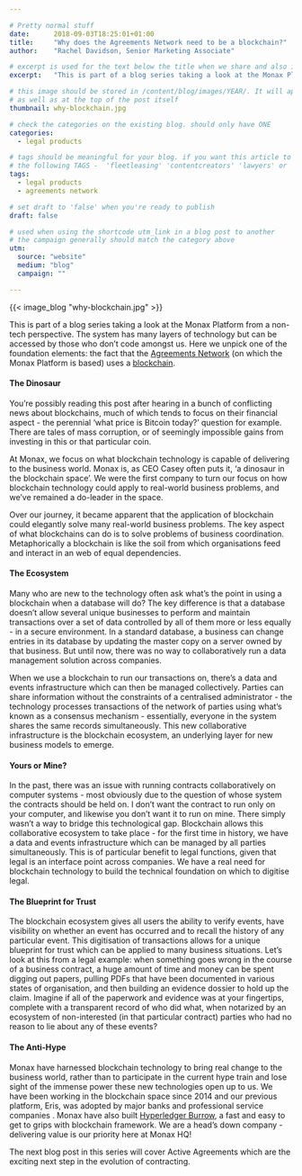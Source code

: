 ```yaml
---

# Pretty normal stuff
date:      2018-09-03T18:25:01+01:00
title:     "Why does the Agreements Network need to be a blockchain?"
author:    "Rachel Davidson, Senior Marketing Associate"

# excerpt is used for the text below the title when we share and also is the summary of the post on https://monax.io/blog
excerpt:   "This is part of a blog series taking a look at the Monax Platform from a non-tech perspective."

# this image should be stored in /content/blog/images/YEAR/. It will appear as a thumbnail on any listings,
# as well as at the top of the post itself
thumbnail: why-blockchain.jpg

# check the categories on the existing blog. should only have ONE
categories:
  - legal products

# tags should be meaningful for your blog. if you want this article to show on a 'use case' page, you can use
# the following TAGS -  'fleetleasing' 'contentcreators' 'lawyers' or 'corporate'
tags:
  - legal products
  - agreements network

# set draft to 'false' when you're ready to publish
draft: false

# used when using the shortcode utm_link in a blog post to another
# the campaign generally should match the category above
utm:
  source: "website"
  medium: "blog"
  campaign: ""

---
```


<!-- In general the filename below should match thumbnail category above -->
{{< image_blog "why-blockchain.jpg" >}}

This is part of a blog series taking a look at the Monax Platform from a non-tech perspective. The system has many layers of technology but can be accessed by those who don’t code amongst us. Here we unpick one of the foundation elements: the fact that the [Agreements Network](https://agreements.network/) (on which the Monax Platform is based) uses a [blockchain](https://monax.io/learn/blockchains/).

#### The Dinosaur

You’re possibly reading this post after hearing in a bunch of conflicting news about blockchains, much of which tends to focus on their financial aspect - the perennial ‘what price is Bitcoin today?’ question for example. There are tales of mass corruption, or of seemingly impossible gains from investing in this or that particular coin.

At Monax, we focus on what blockchain technology is capable of delivering to the business world. Monax is, as CEO Casey often puts it, ‘a dinosaur in the blockchain space’. We were the first company to turn our focus on how blockchain technology could apply to real-world business problems, and we’ve remained a do-leader in the space.

Over our journey, it became apparent that the application of blockchain could elegantly solve many real-world business problems. The key aspect of what blockchains can do is to solve problems of business coordination. Metaphorically a blockchain is like the soil from which organisations feed and interact in an web of equal dependencies.

#### The Ecosystem

Many who are new to the technology often ask what’s the point in using a blockchain when a database will do? The key difference is that a database doesn’t allow several unique businesses to perform and maintain transactions over a set of data controlled by all of them more or less equally - in a secure environment. In a standard database, a business can change entries in its database by updating the master copy on a server owned by that business. But until now, there was no way to collaboratively run a data management solution across companies.

When we use a blockchain to run our transactions on, there’s a data and events infrastructure which can then be managed collectively. Parties can share information without the constraints of a centralised administrator - the technology processes transactions of the network of parties using what’s known as a consensus mechanism - essentially, everyone in the system shares the same records simultaneously. This new collaborative infrastructure is the blockchain ecosystem, an underlying layer for new business models to emerge.

#### Yours or Mine?

In the past, there was an issue with running contracts collaboratively on computer systems - most obviously due to the question of whose system the contracts should be held on. I don’t want the contract to run only on your computer, and likewise you don’t want it to run on mine. There simply wasn’t a way to bridge this technological gap. Blockchain allows this collaborative ecosystem to take place - for the first time in history, we have a data and events infrastructure which can be managed by all parties simultaneously. This is of particular benefit to legal functions, given that legal is an interface point across companies. We have a real need for blockchain technology to build the technical foundation on which to digitise legal.

#### The Blueprint for Trust

The blockchain ecosystem gives all users the ability to verify events, have visibility on whether an event has occurred and to recall the history of any particular event. This digitisation of transactions allows for a unique blueprint for trust which can be applied to many business situations. Let’s look at this from a legal example: when something goes wrong in the course of a business contract, a huge amount of time and money can be spent digging out papers, pulling PDFs that have been documented in various states of organisation, and then building an evidence dossier to hold up the claim. Imagine if all of the paperwork and evidence was at your fingertips, complete with a transparent record of who did what, when notarized by an ecosystem of non-interested (in that particular contract) parties who had no reason to lie about any of these events?  

#### The Anti-Hype

Monax have harnessed blockchain technology to bring real change to the business world, rather than to participate in the current hype train and lose sight of the immense power these new technologies open up to us. We have been working in the blockchain space since 2014 and our previous platform, Eris, was adopted by major banks and professional service companies . Monax have also built [Hyperledger Burrow](https://www.hyperledger.org/projects/hyperledger-burrow), a fast and easy to get to grips with blockchain framework. We are a head’s down company - delivering value is our priority here at Monax HQ!

The next blog post in this series will cover Active Agreements which are the exciting next step in the evolution of contracting.

<!-- IF NEEDED use the below. Unsplash is recommended for images that have the right licensing. This should be at the end of the post -->
<!-- [Photo](LINK) by PHOTOGRAPHER on [Unsplash](https://unsplash.com). -->
